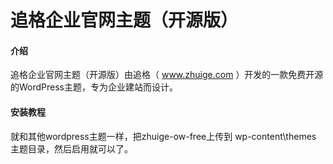 # 追格企业官网主题（开源版）

#### 介绍
追格企业官网主题（开源版）由追格（ www.zhuige.com ）开发的一款免费开源的WordPress主题，专为企业建站而设计。

#### 安装教程

就和其他wordpress主题一样，把zhuige-ow-free上传到 wp-content\themes 主题目录，然后启用就可以了。
